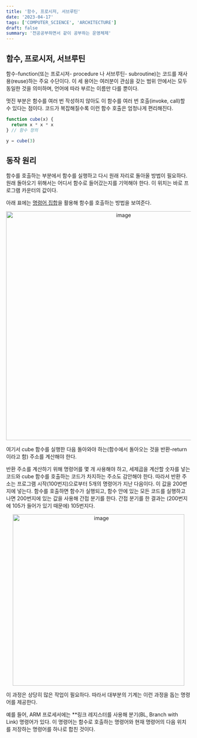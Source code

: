 ```yaml
---
title: '함수, 프로시저, 서브루틴'
date: '2023-04-17'
tags: ['COMPUTER_SCIENCE', 'ARCHITECTURE']
draft: false
summary: '전공공부하면서 같이 공부하는 운영체제'
---
```


## 함수, 프로시저, 서브루틴

함수-function(또는 프로시저- procedure 나 서브루틴- subroutine)는 코드를 재사용(reuse)하는 주요 수단이다. 이 세 용어는 여러분이 관심을 갖는 범위 안에서는 모두 동일한 것을
의미하며, 언어에 따라 부르는 이름만 다를 뿐이다.

멋진 부분은 함수를 여러 번 작성하지 않아도 이 함수를 여러 번 호출(invoke, call)할 수 있다는 점이다. 코드가 복잡해질수록 이런 함수 호출은 엄청나게 편리해진다.

```javascript
function cube(x) {
  return x * x * x
} // 함수 정의

y = cube(3)
```

## 동작 원리

함수를 호출하는 부분에서 함수를 실행하고 다시 원래 자리로 돌아올 방법이 필요하다. 원래 돌아오기 위해서는 어디서 함수로 들어갔는지를 기억해야 한다. 이 위치는 바로 프로그램 카운터의 값이다.

아래 표에는 [명령어 집합](/blog/operation-system/computer/cpu/명령어)을 활용해 함수를 호출하는 방법을 보여준다.

<p align="center">
    <img width="625" alt="image" src="https://user-images.githubusercontent.com/105579811/232491120-b9a5050b-d98a-4c47-874a-38dc73f816ef.png"/>
</p>

여기서 cube 함수를 실행한 다음 돌아와야 하는(함수에서 돌아오는 것을 반환-return이라고 함) 주소를 계산해야 한다.

반환 주소를 계산하기 위해 명령어를 몇 개 사용해야 하고, 세제곱을 계산할 숫자를 넣는 코드와 cube 함수를 호출하는 코드가 차지하는 주소도 감안해야 한다. 따라서 반환 주소는 프로그램 시작(100번지)으로부터 5개의 명령어가 지난 다음이다. 이 값을 200번지에 넣는다. 함수를 호출하면 함수가 실행되고, 함수 안에 있는 모든 코드를 실행하고 나면 200번지에 있는 값을 사용해 간접 분기를 한다. 간접 분기를 한 결과는 (200번지에 105가 들어가 있기 때문에) 105번지다.

<p align="center">
    <img width="468" alt="image" src="https://user-images.githubusercontent.com/105579811/232492403-21a31d9d-4070-4a95-97c7-bc3c143e63fd.png"/>
</p>

이 과정은 상당히 많은 작업이 필요하다. 따라서 대부분의 기계는 이런 과정을 돕는 명령어를 제공한다.

예를 들어, ARM 프로세서에는 \*\*링크 레지스터를 사용해 분기(BL, Branch with Link) 명령어가 있다. 이 명령어는 함수로 호출하는 명령어와 현재 명령어의 다음 위치를 저장하는 명령어를 하나로 합친 것이다.
